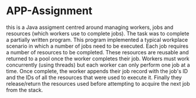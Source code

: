 # APP-Assignment
this is a Java assigment centred around managing workers, jobs and resources (which workers use to complete jobs). 
The task was to complete a partially written program. This program implemented a typical workplace scenario in which a number of
jobs need to be executed. Each job requires a number of resources to be completed. These resources are reusable and returned to a pool
once the worker completes their job. 
Workers must work concurrently (using threads) but each worker can only perform one job at a time. Once complete, the worker 
appends their job record with the job's ID and the IDs of all the resources that were used to execute it. 
Finally they release/return the resources used before attempting to acquire the next job from the stack.
